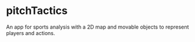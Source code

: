 # pitchTactics
An app for sports analysis with a 2D map and movable objects to represent players and actions.
